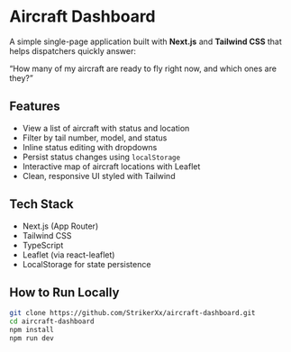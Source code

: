 # Aircraft Dashboard

A simple single-page application built with **Next.js** and **Tailwind CSS** that helps dispatchers quickly answer:

“How many of my aircraft are ready to fly right now, and which ones are they?”

## Features

- View a list of aircraft with status and location
- Filter by tail number, model, and status
- Inline status editing with dropdowns
- Persist status changes using `localStorage`
- Interactive map of aircraft locations with Leaflet
- Clean, responsive UI styled with Tailwind

## Tech Stack

- Next.js (App Router)
- Tailwind CSS
- TypeScript
- Leaflet (via react-leaflet)
- LocalStorage for state persistence

## How to Run Locally

```bash
git clone https://github.com/StrikerXx/aircraft-dashboard.git
cd aircraft-dashboard
npm install
npm run dev
